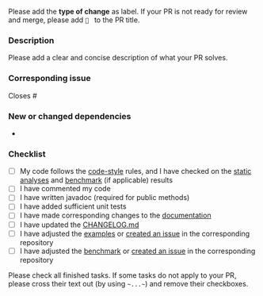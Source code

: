 Please add the **type of change** as label. If your PR is not ready for review and merge, please add `🚧 ` to the PR title.

### Description
Please add a clear and concise description of what your PR solves.

### Corresponding issue
Closes #

### New or changed dependencies
-

### Checklist
- [ ] My code follows the [code-style](https://github.com/GIScience/ohsome-api/blob/master/CONTRIBUTING.md) rules, and I have checked on the [static analyses](https://jenkins.ohsome.org/job/oshdb/view/change-requests/) and [benchmark](https://reports.ohsome.org/oshdb-benchmarks/) (if applicable) results
- [ ] I have commented my code
- [ ] I have written javadoc (required for public methods)
- [ ] I have added sufficient unit tests
- [ ] I have made corresponding changes to the [documentation](https://github.com/GIScience/oshdb/tree/master/documentation)
- [ ] I have updated the [CHANGELOG.md](https://github.com/GIScience/oshdb/blob/master/CHANGELOG.md)
- [ ] I have adjusted the [examples](https://gitlab.gistools.geog.uni-heidelberg.de/giscience/big-data/ohsome/oshdb-examples) or [created an issue](https://gitlab.gistools.geog.uni-heidelberg.de/giscience/big-data/ohsome/oshdb-examples/-/issues/new) in the corresponding repository
- [ ] I have adjusted the [benchmark](https://reports.ohsome.org/oshdb-benchmarks/) or [created an issue](https://gitlab.gistools.geog.uni-heidelberg.de/giscience/big-data/ohsome/oshdb-benchmarks/-/issues/new) in the corresponding repository

Please check all finished tasks. If some tasks do not apply to your PR, please cross their text out (by using `~...~`) and remove their checkboxes.

